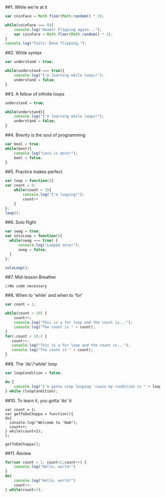 ##1. While we're at it
```js
var coinFace = Math.floor(Math.random() * 2);

while(coinFace === 0){
	console.log("Heads! Flipping again...");
	var coinFace = Math.floor(Math.random() * 2);
}
console.log("Tails! Done flipping.");
```

##2. While syntax

```js
var understand = true;

while(understand === true){
	console.log("I'm learning while loops!");
	understand = false;
}
```

##3. A fellow of infinite loops

```js
understand = true;

while(understand){
	console.log("I'm learning while loops!");
	understand = false;
}
```

##4. Brevity is the soul of programming

```js
var bool = true;
while(bool){
    console.log("Less is more!");
    bool = false;
}
```

##5. Practice makes perfect

```js
var loop = function(){
var count = 0;
	while(count < 3){
		console.log("I'm looping!");
		count++
	}
};
loop();
```

##6. Solo flight

```js
var swag = true;
var soloLoop = function(){
  while(swag === true) {
      console.log("Looped once!");
      swag = false;
  }
};

soloLoop();
```

##7. Mid-lesson Breather

```
//No code necessary
```

##8. When to 'while' and when to 'for'

```js
var count = 1;

while(count < 10) {
    count++;
    console.log("This is a for loop and the count is...");
    console.log("The count is " + count);
}
for(;count < 10;) {
   count++;
   console.log("This is a for loop and the count is...");
   console.log("The count is " + count);
}
```

##9. The 'do'/'while' loop

```js
var loopCondition = false;

do {
	console.log("I'm gonna stop looping 'cause my condition is " + loopCondition + "!");	
} while (loopCondition);
```
##10. To learn it, you gotta 'do' it
```
var count = 1;
var getToDaChoppa = function(){
do{
  console.log("Welcome to 'Nam");
  count++;
} while(count<2);
};

getToDaChoppa();
```

##11. Review

```js
for(var count = 1; count<2;count++) {
    console.log("Hello, world!")
}
do{
    console.log("Hello, world!")
    count++;
} while(count<2);
```
